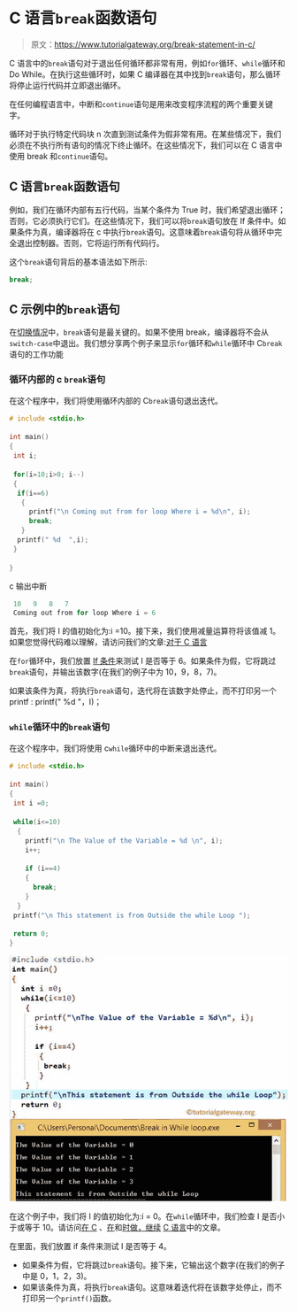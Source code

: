 # C 语言`break`函数语句

> 原文：<https://www.tutorialgateway.org/break-statement-in-c/>

C 语言中的`break`语句对于退出任何循环都非常有用，例如`for`循环、`while`循环和 Do While。在执行这些循环时，如果 C 编译器在其中找到`break`语句，那么循环将停止运行代码并立即退出循环。

在任何编程语言中，中断和`continue`语句是用来改变程序流程的两个重要关键字。

循环对于执行特定代码块 n 次直到测试条件为假非常有用。在某些情况下，我们必须在不执行所有语句的情况下终止循环。在这些情况下，我们可以在 C 语言中使用 break 和`continue`语句。

## C 语言`break`函数语句

例如，我们在循环内部有五行代码，当某个条件为 True 时，我们希望退出循环；否则，它必须执行它们。在这些情况下，我们可以将`break`语句放在 If 条件中。如果条件为真，编译器将在 c 中执行`break`语句。这意味着`break`语句将从循环中完全退出控制器。否则，它将运行所有代码行。

这个`break`语句背后的基本语法如下所示:

```c
break;
```

## C 示例中的`break`语句

在[切换情况](https://www.tutorialgateway.org/switch-case-in-c/)中，`break`语句是最关键的。如果不使用 break，编译器将不会从`switch-case`中退出。我们想分享两个例子来显示`for`循环和`while`循环中 C`break`语句的工作功能

### 循环内部的 c `break`语句

在这个程序中，我们将使用循环内部的 C`break`语句退出迭代。

```c
# include <stdio.h>

int main()
{
 int i;

 for(i=10;i>0; i--)
 {
  if(i==6)
   {
     printf("\n Coming out from for loop Where i = %d\n", i);
     break;
   }
  printf(" %d  ",i);
 }

}
```

c 输出中断

```c
 10   9   8   7  
 Coming out from for loop Where i = 6
```

首先，我们将 I 的值初始化为:i =10。接下来，我们使用减量运算符将该值减 1。如果您觉得代码难以理解，请访问我们的文章:[对于 C 语言](https://www.tutorialgateway.org/for-loop-in-c-programming/)

在`for`循环中，我们放置 [If 条件](https://www.tutorialgateway.org/if-statement-in-c/)来测试 I 是否等于 6。如果条件为假，它将跳过`break`语句，并输出该数字(在我们的例子中为 10，9，8，7)。

如果该条件为真，将执行`break`语句，迭代将在该数字处停止，而不打印另一个 printf : printf(" %d "，I)；

### `while`循环中的`break`语句

在这个程序中，我们将使用 c`while`循环中的中断来退出迭代。

```c
# include <stdio.h>

int main()
{
 int i =0;

 while(i<=10)
  {
    printf("\n The Value of the Variable = %d \n", i);
    i++;

    if (i==4)
    {
      break;
    }
  }
 printf("\n This statement is from Outside the while Loop ");

 return 0;
}
```

![Break statement in C Programming 2](img/6d3d379c04ff395128b39cf203c6ca1f.png)

在这个例子中，我们将 I 的值初始化为:i = 0。在`while`循环中，我们检查 I 是否小于或等于 10。请访问[在 C](https://www.tutorialgateway.org/while-loop-in-c/) 、[在](https://www.tutorialgateway.org/do-while-loop-in-c/)和[时做，继续](https://www.tutorialgateway.org/continue-statement-in-c/) [C 语言](https://www.tutorialgateway.org/c-programming/)中的文章。

在里面，我们放置 if 条件来测试 I 是否等于 4。

*   如果条件为假，它将跳过`break`语句。接下来，它输出这个数字(在我们的例子中是 0，1，2，3)。
*   如果该条件为真，将执行`break`语句。这意味着迭代将在该数字处停止，而不打印另一个`printf()`函数。
